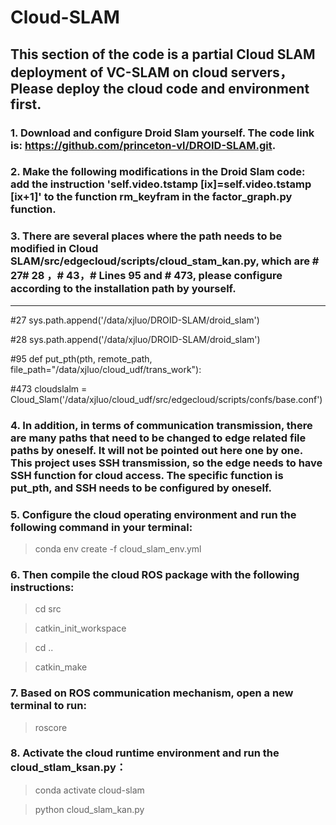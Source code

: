 # Cloud-SLAM
## This section of the code is a partial Cloud SLAM deployment of VC-SLAM on cloud servers，Please deploy the cloud code and environment first.
### 1. Download and configure Droid Slam yourself. The code link is: https://github.com/princeton-vl/DROID-SLAM.git.
### 2. Make the following modifications in the Droid Slam code: add the instruction 'self.video.tstamp [ix]=self.video.tstamp [ix+1]' to the function rm_keyfram in the factor_graph.py function.
### 3. There are several places where the path needs to be modified in Cloud SLAM/src/edgecloud/scripts/cloud_stam_kan.py, which are # 27# 28 ，# 43，# Lines 95 and # 473, please configure according to the installation path by yourself.
---
#27 sys.path.append('/data/xjluo/DROID-SLAM/droid_slam')

#28 sys.path.append('/data/xjluo/DROID-SLAM/droid_slam')

#95 def put_pth(pth, remote_path, file_path="/data/xjluo/cloud_udf/trans_work"):

#473 cloudslalm = Cloud_Slam('/data/xjluo/cloud_udf/src/edgecloud/scripts/confs/base.conf')

### 4. In addition, in terms of communication transmission, there are many paths that need to be changed to edge related file paths by oneself. It will not be pointed out here one by one. This project uses SSH transmission, so the edge needs to have SSH function for cloud access. The specific function is put_pth, and SSH needs to be configured by oneself.
### 5. Configure the cloud operating environment and run the following command in your terminal:
> conda env create -f cloud_slam_env.yml
### 6. Then compile the cloud ROS package with the following instructions:
>cd src

>catkin_init_workspace

>cd ..

>catkin_make

### 7. Based on ROS communication mechanism, open a new terminal to run:
>roscore
### 8. Activate the cloud runtime environment and run the cloud_stlam_ksan.py：
>conda activate cloud-slam

>python cloud_slam_kan.py

